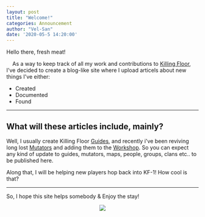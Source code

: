 ```yaml
---
layout: post
title: "Welcome!"
categories: Announcement
author: "Vel-San"
date: '2020-05-5 14:20:00'
---
```

Hello there, fresh meat!

&nbsp;&nbsp;&nbsp;&nbsp;As a way to keep track of all my work and contributions to [Killing Floor][KF], I've decided to create a blog-like site where I upload articels about new things I've either:

- Created
- Documented
- Found

______

## What will these articles include, mainly?

Well, I usually create Killing Floor [Guides][Guides], and recently i've been reviving long lost [Mutators][Mutators] and adding them to the [Workshop][WS]. So you can expect any kind of update to guides, mutators, maps, people, groups, clans etc.. to be published here.

Along that, I will be helping new players hop back into KF-1! How cool is that?

______

So, I hope this site helps somebody & Enjoy the stay!

<div align="center">
  <a target="_blank" rel="noopener noreferrer" href="https://steamcommunity.com/sharedfiles/filedetails/?id=159996028">
    <img src="https://steamuserimages-a.akamaihd.net/ugc/882987522189635826/71E2D17B56FC977762F921137A72CA1D95A26854/">
  </a>
</div>

[KF]: https://store.steampowered.com/app/1250/Killing_Floor/
[WS]: https://steamcommunity.com/app/1250/workshop/
[Mutators]:   https://killingfloor.fandom.com/wiki/Mutators
[Guides]: https://steamcommunity.com/app/1250/guides/
